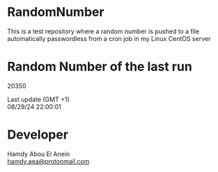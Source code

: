 # RandomNumber    
This is a test repository where a random number is pushed to a file automatically passwordless from a cron job in my Linux CentOS server    
# Random Number of the last run   
20350
      
Last update (GMT +1)    
08/29/24 22:00:01
# Developer    
Hamdy Abou El Anein   
hamdy.aea@protonmail.com
